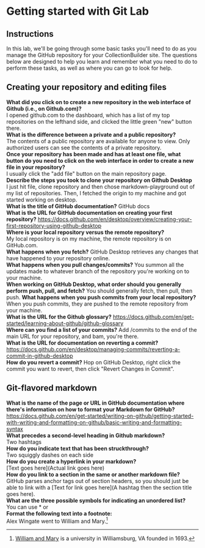 # Getting started with Git Lab
## Instructions
In this lab, we'll be going through some basic tasks you'll need to do as you manage the GitHub repository for your CollectionBuilder site. The questions below are designed to help you learn and remember what you need to do to perform these tasks, as well as where you can go to look for help. 
## Creating your repository and editing files
**What did you click on to create a new repository in the web interface of Github (i.e., on Github.com)?**  
I opened github.com to the dashboard, which has a list of my top repositories on the lefthand side, and clicked the little green "new" button there.  
**What is the difference between a private and a public repository?**  
The contents of a public repository are available for anyone to view. Only authorized users can see the contents of a private repository.  
**Once your repository has been made and has at least one file, what button do you need to click on the web interface in order to create a new file in your repository?**  
I usually click the "add file" button on the main repository page.  
**Describe the steps you took to clone your repository on Github Desktop**  
I just hit file, clone repository and then chose markdown-playground out of my list of repositories. Then, I fetched the origin to my machine and got started working on desktop.  
**What is the title of GitHub documentation?**
GitHub docs  
**What is the URL for GitHub documentation on creating your first repository?**
https://docs.github.com/en/desktop/overview/creating-your-first-repository-using-github-desktop  
**Where is your local repository versus the remote repository?**  
My local repository is on my machine, the remote repository is on GitHub.com.  
**What happens when you fetch?** 
GitHub Desktop retrieves any changes that have happened to your repository online.  
**What happens when you pull changes/commits?**
You summon all the updates made to whatever branch of the repository you're working on to your machine.  
**When working on GitHub Desktop, what order should you generally perform push, pull, and fetch?**
You should generally fetch, then pull, then push.
**What happens when you push commits from your local repository?**
When you push commits, they are pushed to the remote repository from your machine.  
**What is the URL for the Github glossary?**
https://docs.github.com/en/get-started/learning-about-github/github-glossary  
**Where can you find a list of your commits?**
Add /commits to the end of the main URL for your repository, and bam, you're there.  
**What is the URL for documentation on reverting a commit?**
https://docs.github.com/en/desktop/managing-commits/reverting-a-commit-in-github-desktop  
**How do you revert a commit?**
Hop on GitHub Desktop, right click the commit you want to revert, then click "Revert Changes in Commit".  

## Git-flavored markdown
**What is the name of the page or URL in GitHub documentation where there's information on how to format your Markdown for GitHub?**  
https://docs.github.com/en/get-started/writing-on-github/getting-started-with-writing-and-formatting-on-github/basic-writing-and-formatting-syntax  
**What precedes a second-level heading in Github markdown?**  
Two hashtags  
**How do you indicate text that has been struckthrough?**  
Two squiggly dashes on each side  
**How do you create a hyperlink in your markdown?**    
[Text goes here](Actual link goes here)  
**How do you link to a section in the same or another markdown file?**  
GitHub parses anchor tags out of section headers, so you should just be able to link with a [Text for link goes here](A hashtag then the section title goes here).  
**What are the three possible symbols for indicating an unordered list?**  
You can use * or  
**Format the following text into a footnote:**  
Alex Wingate went to William and Mary.[^1]  
[^1]: [William and Mary](https://www.wm.edu/) is a university in Williamsburg, VA founded in 1693.  